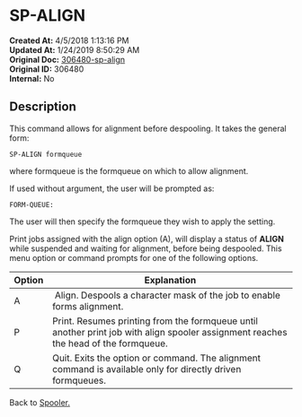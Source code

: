 # SP-ALIGN

**Created At:** 4/5/2018 1:13:16 PM  
**Updated At:** 1/24/2019 8:50:29 AM  
**Original Doc:** [306480-sp-align](https://docs.jbase.com/44205-spooler/306480-sp-align)  
**Original ID:** 306480  
**Internal:** No  


## Description 

This command allows for alignment before despooling. It takes the general form:

```
SP-ALIGN formqueue
```

where formqueue is the formqueue on which to allow alignment.



If used without argument, the user will be prompted as:

```
FORM-QUEUE:
```

The user will then specify the formqueue they wish to apply the setting.

Print jobs assigned with the align option (A), will display a status of **ALIGN** while suspended and waiting for alignment, before being despooled. This menu option or command prompts for one of the following options.


| Option | Explanation |
| --- | --- |
| A  |  Align. Despools a character mask of the job to enable forms alignment.<br> |
| P | Print. Resumes printing from the formqueue until another print job with align spooler assignment reaches the head of the formqueue.<br> |
| Q  | Quit. Exits the option or command. The alignment command is available only for directly driven formqueues.<br> |




Back to [Spooler.](./../jbase-spooler)


